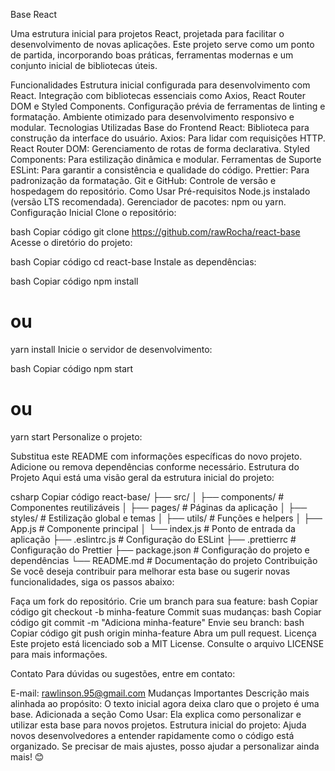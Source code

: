 Base React

Uma estrutura inicial para projetos React, projetada para facilitar o desenvolvimento de novas aplicações. Este projeto serve como um ponto de partida, incorporando boas práticas, ferramentas modernas e um conjunto inicial de bibliotecas úteis.

Funcionalidades
Estrutura inicial configurada para desenvolvimento com React.
Integração com bibliotecas essenciais como Axios, React Router DOM e Styled Components.
Configuração prévia de ferramentas de linting e formatação.
Ambiente otimizado para desenvolvimento responsivo e modular.
Tecnologias Utilizadas
Base do Frontend
React: Biblioteca para construção da interface do usuário.
Axios: Para lidar com requisições HTTP.
React Router DOM: Gerenciamento de rotas de forma declarativa.
Styled Components: Para estilização dinâmica e modular.
Ferramentas de Suporte
ESLint: Para garantir a consistência e qualidade do código.
Prettier: Para padronização da formatação.
Git e GitHub: Controle de versão e hospedagem do repositório.
Como Usar
Pré-requisitos
Node.js instalado (versão LTS recomendada).
Gerenciador de pacotes: npm ou yarn.
Configuração Inicial
Clone o repositório:

bash
Copiar código
git clone https://github.com/rawRocha/react-base
Acesse o diretório do projeto:

bash
Copiar código
cd react-base
Instale as dependências:

bash
Copiar código
npm install
# ou
yarn install
Inicie o servidor de desenvolvimento:

bash
Copiar código
npm start
# ou
yarn start
Personalize o projeto:

Substitua este README com informações específicas do novo projeto.
Adicione ou remova dependências conforme necessário.
Estrutura do Projeto
Aqui está uma visão geral da estrutura inicial do projeto:

csharp
Copiar código
react-base/
├── src/
│   ├── components/       # Componentes reutilizáveis
│   ├── pages/            # Páginas da aplicação
│   ├── styles/           # Estilização global e temas
│   ├── utils/            # Funções e helpers
│   ├── App.js            # Componente principal
│   └── index.js          # Ponto de entrada da aplicação
├── .eslintrc.js          # Configuração do ESLint
├── .prettierrc           # Configuração do Prettier
├── package.json          # Configuração do projeto e dependências
└── README.md             # Documentação do projeto
Contribuição
Se você deseja contribuir para melhorar esta base ou sugerir novas funcionalidades, siga os passos abaixo:

Faça um fork do repositório.
Crie um branch para sua feature:
bash
Copiar código
git checkout -b minha-feature
Commit suas mudanças:
bash
Copiar código
git commit -m "Adiciona minha-feature"
Envie seu branch:
bash
Copiar código
git push origin minha-feature
Abra um pull request.
Licença
Este projeto está licenciado sob a MIT License. Consulte o arquivo LICENSE para mais informações.

Contato
Para dúvidas ou sugestões, entre em contato:

E-mail: rawlinson.95@gmail.com
Mudanças Importantes
Descrição mais alinhada ao propósito: O texto inicial agora deixa claro que o projeto é uma base.
Adicionada a seção Como Usar: Ela explica como personalizar e utilizar esta base para novos projetos.
Estrutura inicial do projeto: Ajuda novos desenvolvedores a entender rapidamente como o código está organizado.
Se precisar de mais ajustes, posso ajudar a personalizar ainda mais! 😊
